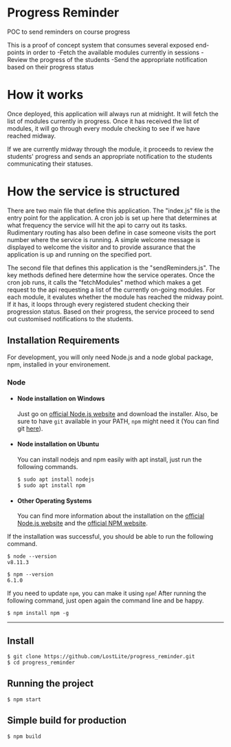 # Progress Reminder
POC to send reminders on course progress

This is a proof of concept system that consumes several exposed end-points in order to 
-Fetch the available modules currently in sessions
-Review the progress of the students
-Send the appropriate notification based on their progress status

# How it works
Once deployed, this application will always run at midnight. It will fetch the list of modules currently in progress. Once it has received the list of modules, it will go through every module checking to see if we have reached midway.

If we are currently midway through the module, it proceeds to review the students' progress and sends an appropriate notification to the students communicating their statuses.

# How the service is structured
There are two main file that define this application. The "index.js" file is the entry point for the application. A cron job is set up here that determines at what frequency the service will hit the api to carry out its tasks. Rudimentary routing has also been define in case someone visits the port number where the service is running. A simple welcome message is displayed to welcome the visitor and to provide assurance that the application is up and running on the specified port.

The second file that defines this application is the "sendReminders.js". The key methods defined here determine how the service operates. Once the cron job runs, it calls the "fetchModules" method which makes a get request to the api requesting a list of the currently on-going modules. For each module, it evalutes whether the module has reached the midway point. If it has, it loops through every registered student checking their progression status. Based on their progress, the service proceed to send out customised notifications to the students.

## Installation Requirements

For development, you will only need Node.js and a node global package, npm, installed in your environement.

### Node
- #### Node installation on Windows

  Just go on [official Node.js website](https://nodejs.org/) and download the installer.
Also, be sure to have `git` available in your PATH, `npm` might need it (You can find git [here](https://git-scm.com/)).

- #### Node installation on Ubuntu

  You can install nodejs and npm easily with apt install, just run the following commands.

      $ sudo apt install nodejs
      $ sudo apt install npm

- #### Other Operating Systems
  You can find more information about the installation on the [official Node.js website](https://nodejs.org/) and the [official NPM website](https://npmjs.org/).

If the installation was successful, you should be able to run the following command.

    $ node --version
    v8.11.3

    $ npm --version
    6.1.0

If you need to update `npm`, you can make it using `npm`! After running the following command, just open again the command line and be happy.

    $ npm install npm -g
---

## Install

    $ git clone https://github.com/LostLite/progress_reminder.git
    $ cd progress_reminder

## Running the project

    $ npm start

## Simple build for production

    $ npm build

